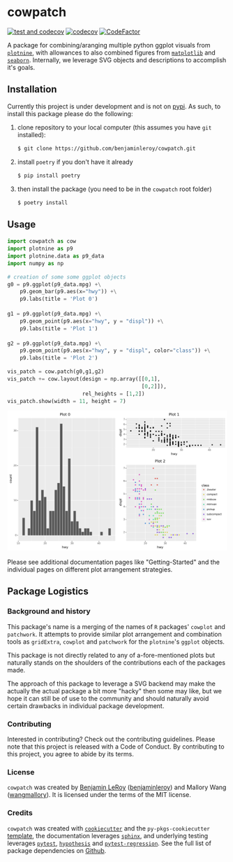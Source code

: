 # cowpatch


[![test and codecov](https://github.com/benjaminleroy/cowpatch/actions/workflows/ci.yml/badge.svg)](https://github.com/benjaminleroy/cowpatch/actions/workflows/ci.yml)
[![codecov](https://codecov.io/gh/benjaminleroy/cowpatch/branch/main/graph/badge.svg?token=QM5G5WV7AE)](https://codecov.io/gh/benjaminleroy/cowpatch)
[![CodeFactor](https://www.codefactor.io/repository/github/benjaminleroy/cowpatch/badge)](https://www.codefactor.io/repository/github/benjaminleroy/cowpatch)

A package for combining/aranging multiple python ggplot visuals from [`plotnine`](https://plotnine.readthedocs.io/en/stable/), with allowances to also combined figures from [`matplotlib`](https://matplotlib.org/) and [`seaborn`](https://seaborn.pydata.org/). Internally, we leverage SVG objects and descriptions to accomplish it's goals.

## Installation

Currently this project is under development and is not on
[pypi](https://pypi.org/). As such, to install this package please do the
following:

1. clone repository to your local computer (this assumes you have `git`
installed):
    ```bash
    $ git clone https://github.com/benjaminleroy/cowpatch.git
    ```
2. install `poetry` if you don't have it already
    ```bash
    $ pip install poetry
    ```
3. then install the package (you need to be in the `cowpatch` root folder)
    ```bash
    $ poetry install
    ```

## Usage

```python
import cowpatch as cow
import plotnine as p9
import plotnine.data as p9_data
import numpy as np
```

```python
# creation of some some ggplot objects
g0 = p9.ggplot(p9_data.mpg) +\
    p9.geom_bar(p9.aes(x="hwy")) +\
    p9.labs(title = 'Plot 0')

g1 = p9.ggplot(p9_data.mpg) +\
    p9.geom_point(p9.aes(x="hwy", y = "displ")) +\
    p9.labs(title = 'Plot 1')

g2 = p9.ggplot(p9_data.mpg) +\
    p9.geom_point(p9.aes(x="hwy", y = "displ", color="class")) +\
    p9.labs(title = 'Plot 2')
```

```python
vis_patch = cow.patch(g0,g1,g2)
vis_patch += cow.layout(design = np.array([[0,1],
                                           [0,2]]),
                        rel_heights = [1,2])
vis_patch.show(width = 11, height = 7)
```
<!-- TODO: make sure this updates when we correct the image size problem
and when we auto-select the size

```python
vis_patch.save(width=11, height=7, filename="readme.svg")
```
-->
![cowpatch example](images/readme.svg)

Please see additional documentation pages like "Getting-Started" and the
individual pages on different plot arrangement strategies.

## Package Logistics

### Background and history

This package's name is a merging of the names of `R` packages' `cowplot` and `patchwork`. It attempts to provide similar plot arrangement and combination tools as `gridExtra`, `cowplot` and `patchwork` for the `plotnine`'s `ggplot` objects.

This package is not directly related to any of a-fore-mentioned plots but naturally stands on the shoulders of the contributions each of the packages made.

The approach of this package to leverage a SVG backend may make the actually the actual package a bit more "hacky" then some may like, but we hope it can still be of use to the community and should naturally avoid certain drawbacks in individual package development.


### Contributing

Interested in contributing? Check out the contributing guidelines. Please note that this project is released with a Code of Conduct. By contributing to this project, you agree to abide by its terms.

### License

`cowpatch` was created by [Benjamin LeRoy](https://benjaminleroy.github.io/) ([benjaminleroy](https://github.com/benjaminleroy)) and Mallory Wang ([wangmallory](https://github.com/wangmallory)). It is licensed under the terms of the MIT license.

### Credits

`cowpatch` was created with [`cookiecutter`](https://cookiecutter.readthedocs.io/en/latest/) and the `py-pkgs-cookiecutter` [template](https://github.com/py-pkgs/py-pkgs-cookiecutter), the documentation leverages [`sphinx`](https://www.sphinx-doc.org/en/master/), and underlying testing leverages [`pytest`](https://docs.pytest.org/en/7.0.x/), [`hypothesis`](https://hypothesis.readthedocs.io/en/latest/) and [`pytest-regression`](https://pytest-regressions.readthedocs.io/en/latest/overview.html). See the full list of package dependencies on [Github](https://github.com/benjaminleroy/cowpatch/blob/main/pyproject.toml).

